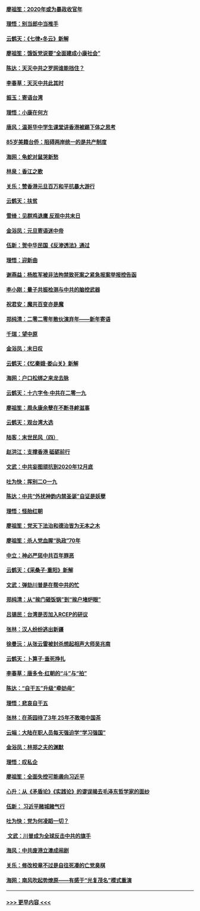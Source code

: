 #### [廖祖笙：2020年或为暴政收官年](../pages/nsc993/n11768216.md?t=01051511) 
#### [理悟：别当郎中当推手](../pages/nsc993/n11768243.md?t=01051511) 
#### [云鹤天：《七律▪冬云》新解](../pages/nsc993/n11768204.md?t=01051511) 
#### [廖祖笙：饿饭党说要“全面建成小康社会”](../pages/nsc993/n11767482.md?t=01051511) 
#### [陈达：天灭中共之罗网谁能挡住？](../pages/nsc993/n11767465.md?t=01051511) 
#### [李春草：天灭中共此其时](../pages/nsc993/n11767452.md?t=01051511) 
#### [振玉：寄语台湾](../pages/nsc993/n11767432.md?t=01051511) 
#### [理悟：小康在何方](../pages/nsc993/n11767394.md?t=01051511) 
#### [唐风：温哥华中学生课堂讲香港被踢下体之思考](../pages/nsc993/n11766848.md?t=01051511) 
#### [85岁美籍台侨：阻碍两岸统一的是共产制度](../pages/nsc993/n11765043.md?t=01051511) 
#### [海网：龟蛇对鼠哭新愁](../pages/nsc993/n11764895.md?t=01051511) 
#### [林泉：香江之歌](../pages/nsc993/n11764415.md?t=01051511) 
#### [关乐：赞香港元旦百万和平抗暴大游行](../pages/nsc993/n11764382.md?t=01051511) 
#### [云鹤天：扶贫](../pages/nsc993/n11764245.md?t=01051511) 
#### [雪绮：见群鸡退鹰  反观中共末日](../pages/nsc993/n11762112.md?t=01051511) 
#### [金浴凤：元旦寄语迷中帝](../pages/nsc993/n11761788.md?t=01051511) 
#### [伍新：贺中华民国《反渗透法》通过](../pages/nsc993/n11761994.md?t=01051511) 
#### [理悟：迎新曲](../pages/nsc993/n11761152.md?t=01051511) 
#### [谢燕益：杨胜军被非法拘禁致死案之紧急报案举报控告函](../pages/nsc993/n11756134.md?t=01051511) 
#### [李小刚：量子共振检测与中共的脑控武器](../pages/nsc993/n11754518.md?t=01051511) 
#### [祝君安：魔共百变亦是魔](../pages/nsc993/n11754469.md?t=01051511) 
#### [郑纯清：二零二零年散伙演弃年——新年寄语](../pages/nsc993/n11754195.md?t=01051511) 
#### [千瑞：望中原](../pages/nsc993/n11754159.md?t=01051511) 
#### [金浴凤：末日叹](../pages/nsc993/n11752359.md?t=01051511) 
#### [云鹤天：《忆秦娥‧娄山关》新解](../pages/nsc993/n11752348.md?t=01051511) 
#### [海网：户口松绑之来龙去脉](../pages/nsc993/n11752328.md?t=01051511) 
#### [云鹤天：十六字令‧中共在二零一九](../pages/nsc993/n11752305.md?t=01051511) 
#### [廖祖笙：周永康余孽在不断寻衅滋事](../pages/nsc993/n11751013.md?t=01051511) 
#### [云鹤天：观台湾大选](../pages/nsc993/n11751007.md?t=01051511) 
#### [陆客：末世民风（四）](../pages/nsc993/n11749203.md?t=01051511) 
#### [赵洪江：支撑香港 砥砺前行](../pages/nsc993/n11748482.md?t=01051511) 
#### [文武：中共妄图顽抗到2020年12月底](../pages/nsc993/n11748446.md?t=01051511) 
#### [吐为快：挥别二O一九](../pages/nsc993/n11748411.md?t=01051511) 
#### [陈达：中共“外扰神韵内禁圣诞”自证是妖孽](../pages/nsc993/n11748226.md?t=01051511) 
#### [理悟：怪胎红朝](../pages/nsc993/n11748206.md?t=01051511) 
#### [廖祖笙：党天下法治和德治皆为无本之木](../pages/nsc993/n11748135.md?t=01051511) 
#### [廖祖笙：杀人党血腥“执政”70年](../pages/nsc993/n11745144.md?t=01051511) 
#### [中立：神必严惩中共百年罪恶](../pages/nsc993/n11744970.md?t=01051511) 
#### [云鹤天：《采桑子‧重阳》新解](../pages/nsc993/n11744948.md?t=01051511) 
#### [文武：弹劾川普是在帮中共的忙](../pages/nsc993/n11744758.md?t=01051511) 
#### [郑纯清：从“挨门砸饭锅”到“挨户堵炉眼”](../pages/nsc993/n11744745.md?t=01051511) 
#### [吕锡民：台湾是否加入RCEP的研议](../pages/nsc993/n11744701.md?t=01051511) 
#### [张林：汉人纷纷逃出新疆](../pages/nsc993/n11743530.md?t=01051511) 
#### [徐曼沅：从张云雷被封杀想起相声大师吴兆南](../pages/nsc993/n11741816.md?t=01051511) 
#### [云鹤天：卜算子‧垂死挣扎](../pages/nsc993/n11739956.md?t=01051511) 
#### [李春草：唐多令‧红朝的“斗”与“拍”](../pages/nsc993/n11739830.md?t=01051511) 
#### [陈达：“自干五”升级“牵妨母”](../pages/nsc993/n11739724.md?t=01051511) 
#### [理悟：悲哀自干五](../pages/nsc993/n11739547.md?t=01051511) 
#### [张林：在茶园待了3年 25年不敢喝中国茶](../pages/nsc993/n11739240.md?t=01051511) 
#### [云端：大陆在职人员每天强迫学“学习强国”](../pages/nsc993/n11738735.md?t=01051511) 
#### [金浴凤：林郑之夫的渊默](../pages/nsc993/n11737735.md?t=01051511) 
#### [理悟：叹私企](../pages/nsc993/n11737715.md?t=01051511) 
#### [廖祖笙：全面失控可能袭向习近平](../pages/nsc993/n11737704.md?t=01051511) 
#### [心升：从《矛盾论》《实践论》的谬误揭去毛泽东哲学家的面纱](../pages/nsc993/n11736962.md?t=01051511) 
#### [伍新： 习近平赌城赌气行](../pages/nsc993/n11736929.md?t=01051511) 
#### [吐为快：党为何凌蹈一切？](../pages/nsc993/n11736915.md?t=01051511) 
#### [ 文武：川普成为全球反击中共的旗手](../pages/nsc993/n11736882.md?t=01051511) 
#### [海风：中共废港立澳成闹剧](../pages/nsc993/n11735857.md?t=01051511) 
#### [关乐：修改校章不过是自往死凑的亡党臭棋](../pages/nsc993/n11735097.md?t=01051511) 
#### [海网：南风吹起势燎原——有感于“光复茂名”模式重演](../pages/nsc993/n11732308.md?t=01051511) 

----
#### [ >>> 更早内容 <<< ](../indexes/nsc993-earlier.md)
